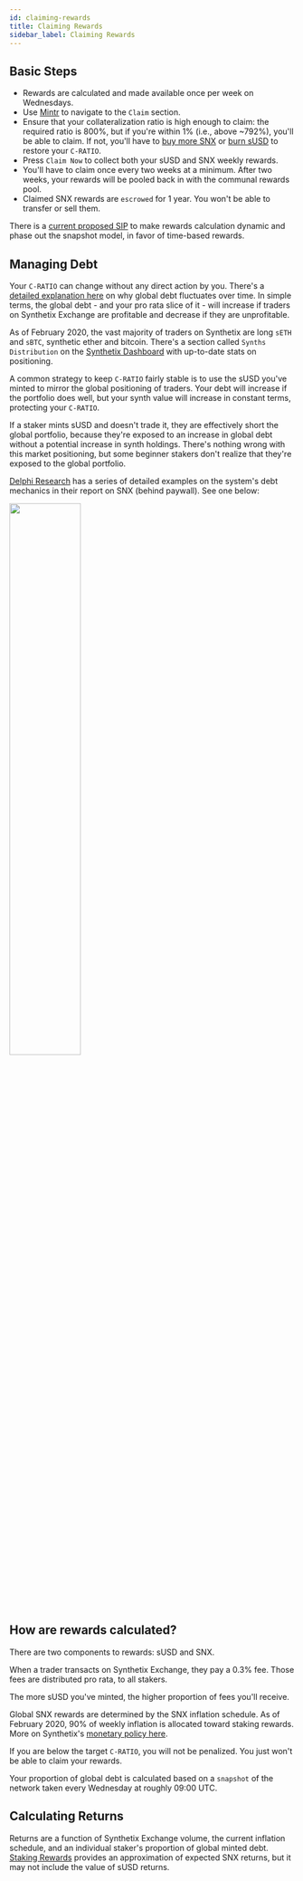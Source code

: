 ```yaml
---
id: claiming-rewards
title: Claiming Rewards
sidebar_label: Claiming Rewards
---
```


## Basic Steps
- Rewards are calculated and made available once per week on Wednesdays.
- Use <a class="link" target="_blank" href="https://beta.mintr.synthetix.io/">Mintr</a> to navigate to the `Claim` section.
- Ensure that your collateralization ratio is high enough to claim: the required ratio is 800%, but if you're within 1% (i.e., above ~792%), you'll be able to claim. If not, you'll have to <a href="/docs/buying-snx" class="link"> buy more SNX</a> or <a href="/docs/transferring-snx#burning-susd" class="link">burn sUSD</a> to restore your `C-RATIO`.
- Press `Claim Now` to collect both your sUSD and SNX weekly rewards.
- You'll have to claim once every two weeks at a minimum. After two weeks, your rewards will be pooled back in with the communal rewards pool.
- Claimed SNX rewards are `escrowed` for 1 year. You won't be able to transfer or sell them.

There is a <a class="link" target="_blank" href="https://github.com/Synthetixio/SIPs/issues/58">current proposed SIP</a> to make rewards calculation dynamic and phase out the snapshot model, in favor of time-based rewards.

## Managing Debt
Your `C-RATIO` can change without any direct action by you. There's a <a href="https://help.synthetix.io/hc/en-us/articles/360023174973-Why-does-my-total-sUSD-debt-fluctuate-over-time-" target="_blank" class="link">detailed explanation here</a> on why global debt fluctuates over time. In simple terms, the global debt - and your pro rata slice of it - will increase if traders on Synthetix Exchange are profitable and decrease if they are unprofitable.

As of February 2020, the vast majority of traders on Synthetix are long `sETH` and `sBTC`, synthetic ether and bitcoin. There's a section called `Synths Distribution` on the <a href="https://dashboard.synthetix.io/" class="link" target="_blank">Synthetix Dashboard</a> with up-to-date stats on positioning. 

A common strategy to keep `C-RATIO` fairly stable is to use the sUSD you've minted to mirror the global positioning of traders. Your debt will increase if the portfolio does well, but your synth value will increase in constant terms, protecting your `C-RATIO`.

If a staker mints sUSD and doesn't trade it, they are effectively short the global portfolio, because they're exposed to an increase in global debt without a potential increase in synth holdings. There's nothing wrong with this market positioning, but some beginner stakers don't realize that they're exposed to the global portfolio.

<a href="https://www.delphidigital.io/research" target="_blank" class="link">Delphi Research</a> has a series of detailed examples on the system's debt mechanics in their report on SNX (behind paywall). See one below:

<img src="assets/debt-example.png" width="50%">


## How are rewards calculated?
There are two components to rewards: sUSD and SNX.

When a trader transacts on Synthetix Exchange, they pay a 0.3% fee. Those fees are distributed pro rata, to all stakers.

The more sUSD you've minted, the higher proportion of fees you'll receive. 

Global SNX rewards are determined by the SNX inflation schedule. As of February 2020, 90% of weekly inflation is allocated toward staking rewards. More on Synthetix's <a class="link" target="_blank" href="https://blog.synthetix.io/synthetix-monetary-policy-changes/">monetary policy here</a>. 

If you are below the target `C-RATIO`, you will not be penalized. You just won't be able to claim your rewards.

Your proportion of global debt is calculated based on a `snapshot` of the network taken every Wednesday at roughly 09:00 UTC.

## Calculating Returns
Returns are a function of Synthetix Exchange volume, the current inflation schedule, and an individual staker's proportion of global minted debt. <a href="https://www.stakingrewards.com/asset/synthetix-network-token" class="link" target="_blank">Staking Rewards</a> provides an approximation of expected SNX returns, but it may not include the value of sUSD returns.


